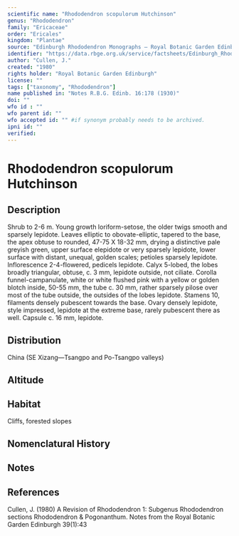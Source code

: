```yaml
---
scientific name: "Rhododendron scopulorum Hutchinson"
genus: "Rhododendron"
family: "Ericaceae"
order: "Ericales"
kingdom: "Plantae"
source: "Edinburgh Rhododendron Monographs – Royal Botanic Garden Edinburgh"
identifier: "https://data.rbge.org.uk/service/factsheets/Edinburgh_Rhododendron_Monographs.xhtml"
author: "Cullen, J."
created: "1980"
rights holder: "Royal Botanic Garden Edinburgh"
license: ""
tags: ["taxonomy", "Rhododendron"]
name published in: "Notes R.B.G. Edinb. 16:178 (1930)"
doi: ""
wfo id : ""
wfo parent id: ""
wfo accepted id: "" #if synonym probably needs to be archived.                      
ipni id: ""
verified:
---
```


                       

# Rhododendron scopulorum Hutchinson

## Description
Shrub to 2-6 m. Young growth loriform-setose, the older twigs smooth and sparsely lepidote. Leaves elliptic to obovate-elliptic, tapered to the base, the apex obtuse to rounded, 47-75 X 18-32 mm, drying a distinctive pale greyish green, upper surface elepidote or very sparsely lepidote, lower surface with distant, unequal, golden scales; petioles sparsely lepidote. Inflorescence 2-4-fIowered, pedicels lepidote. Calyx 5-lobed, the lobes broadly triangular, obtuse, c. 3 mm, lepidote outside, not ciliate. Corolla funnel-campanulate, white or white flushed pink with a yellow or golden blotch inside, 50-55 mm, the tube c. 30 mm, rather sparsely pilose over most of the tube outside, the outsides of the lobes lepidote. Stamens 10, filaments densely pubescent towards the base. Ovary densely lepidote, style impressed, lepidote at the extreme base, rarely pubescent there as well. Capsule c. 16 mm, lepidote.

## Distribution
China (SE Xizang—Tsangpo and Po-Tsangpo valleys)

## Altitude


## Habitat
Cliffs, forested slopes

## Nomenclatural History

                       
## Notes


## References

Cullen, J. (1980) A Revision of Rhododendron 1: Subgenus Rhododendron sections Rhododendron & Pogonanthum. Notes from the Royal Botanic Garden Edinburgh 39(1):43
